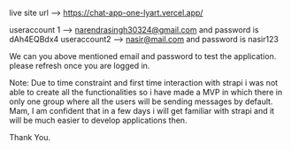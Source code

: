 live site url --> https://chat-app-one-lyart.vercel.app/


useraccount 1 --> narendrasingh30324@gmail.com and password is dAh4EQBdx4
useraccount2 --> nasir@mail.com and password is nasir123

We can you above mentioned email and password to test the application. please refresh once you are logged in.



Note: Due to time constraint and first time interaction with strapi i was not able to create all the functionalities so i have made a MVP in which there in only one group where all the users will be sending messages by default. Mam, I am confident that in a few days i will get familiar with strapi and it will be much easier to develop applications then. 

Thank You.
